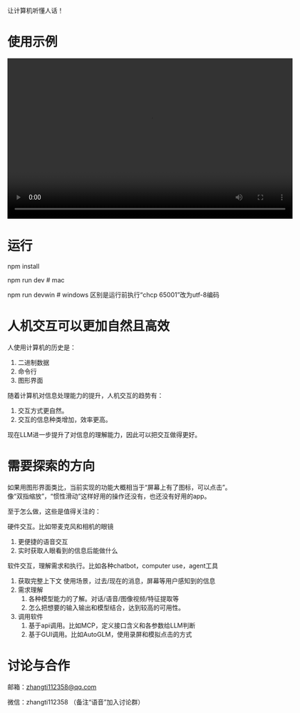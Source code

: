 让计算机听懂人话！

# 使用示例
<video src="doc/demo/demo_25.3.16.mp4" controls width="640" height="360"></video>

# 运行

npm install

npm run dev    # mac

npm run devwin # windows 区别是运行前执行“chcp 65001”改为utf-8编码

# 人机交互可以更加自然且高效

人使用计算机的历史是：

1. 二进制数据
2. 命令行
3. 图形界面

随着计算机对信息处理能力的提升，人机交互的趋势有：

1. 交互方式更自然。
2. 交互的信息种类增加，效率更高。

现在LLM进一步提升了对信息的理解能力，因此可以把交互做得更好。

# 需要探索的方向

如果用图形界面类比，当前实现的功能大概相当于“屏幕上有了图标，可以点击”。像“双指缩放”，“惯性滑动”这样好用的操作还没有，也还没有好用的app。

至于怎么做，这些是值得关注的：

硬件交互。比如带麦克风和相机的眼镜

1. 更便捷的语音交互
2. 实时获取人眼看到的信息后能做什么

软件交互，理解需求和执行。比如各种chatbot，computer use，agent工具

1. 获取完整上下文 使用场景，过去/现在的消息，屏幕等用户感知到的信息
2. 需求理解
   1. 各种模型能力的了解。对话/语音/图像视频/特征提取等
   2. 怎么把想要的输入输出和模型结合，达到较高的可用性。
3. 调用软件
   1. 基于api调用。比如MCP，定义接口含义和各参数给LLM判断
   2. 基于GUI调用。比如AutoGLM，使用录屏和模拟点击的方式

# 讨论与合作

邮箱：zhangti112358@qq.com

微信：zhangti112358 （备注“语音”加入讨论群）
